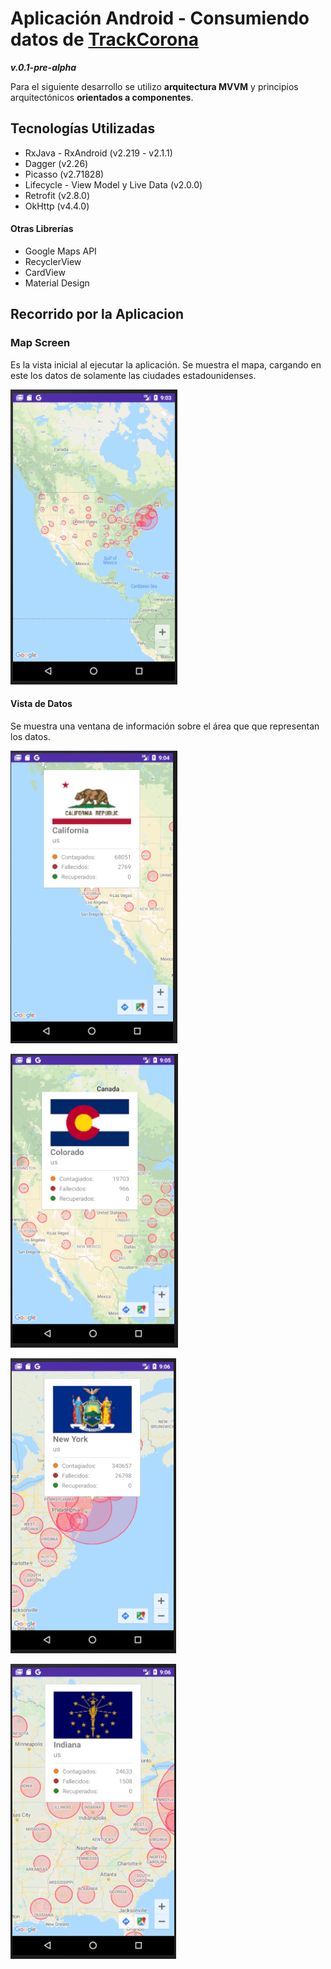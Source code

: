 ﻿
# Aplicación Android  - Consumiendo datos de [TrackCorona](https://www.trackcorona.live/api)
***v.0.1-pre-alpha***

Para el siguiente desarrollo se utilizo **arquitectura MVVM** y principios arquitectónicos **orientados a componentes**.


## Tecnologías Utilizadas
- RxJava - RxAndroid (v2.219 - v2.1.1)
- Dagger (v2.26)
- Picasso (v2.71828)
- Lifecycle - View Model y Live Data (v2.0.0)
- Retrofit (v2.8.0)
- OkHttp (v4.4.0)

#### Otras Librerías
- Google Maps API
- RecyclerView
- CardView
- Material Design


## Recorrido por la Aplicacion

### Map Screen
Es la vista inicial al ejecutar la aplicación. Se muestra el mapa, cargando en este los datos de solamente las ciudades estadounidenses.

![enter image description here](https://github.com/essebas/Covid19-APP/blob/master/img_readme/map_view.PNG?raw=true)

#### Vista de Datos
Se muestra una ventana de información sobre el área que que representan los datos.

![enter image description here](https://github.com/essebas/Covid19-APP/blob/master/img_readme/info1_view.PNG?raw=true)

![enter image description here](https://github.com/essebas/Covid19-APP/blob/master/img_readme/info2_view.PNG?raw=true)

![enter image description here](https://github.com/essebas/Covid19-APP/blob/master/img_readme/info3_view.PNG?raw=true)

![enter image description here](https://github.com/essebas/Covid19-APP/blob/master/img_readme/info4_view.PNG?raw=true)

